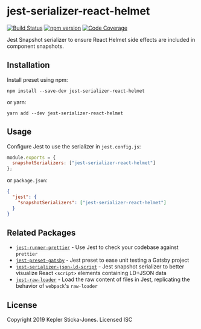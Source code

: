 # jest-serializer-react-helmet

[![Build Status](https://travis-ci.org/keplersj/jest-serializer-react-helmet.svg?branch=master)](https://travis-ci.org/keplersj/jest-serializer-react-helmet)
[![npm version](https://badge.fury.io/js/jest-serializer-react-helmet.svg)](https://badge.fury.io/js/jest-serializer-react-helmet)
[![Code Coverage](https://codecov.io/gh/keplersj/jest-serializer-react-helmet/branch/master/graph/badge.svg)](https://codecov.io/gh/keplersj/jest-serializer-react-helmet)

Jest Snapshot serializer to ensure React Helmet side effects are included in component snapshots.

## Installation

Install preset using npm:

```shell
npm install --save-dev jest-serializer-react-helmet
```

or yarn:

```shell
yarn add --dev jest-serializer-react-helmet
```

## Usage

Configure Jest to use the serializer in `jest.config.js`:

```js
module.exports = {
  snapshotSerializers: ["jest-serializer-react-helmet"]
};
```

or `package.json`:

```json
{
  "jest": {
    "snapshotSerializers": ["jest-serializer-react-helmet"]
  }
}
```

## Related Packages

- [`jest-runner-prettier`](https://github.com/keplersj/jest-runner-prettier) - Use Jest to check your codebase against `prettier`
- [`jest-preset-gatsby`](https://github.com/keplersj/jest-preset-gatsby) - Jest preset to ease unit testing a Gatsby project
- [`jest-serializer-json-ld-script`](https://github.com/keplersj/jest-serializer-json-ld-script) - Jest snapshot serializer to better visualize React `<script>` elements containing LD+JSON data
- [`jest-raw-loader`](https://github.com/keplersj/jest-raw-loader) - Load the raw content of files in Jest, replicating the behavior of `webpack`'s `raw-loader`

## License

Copyright 2019 Kepler Sticka-Jones. Licensed ISC

